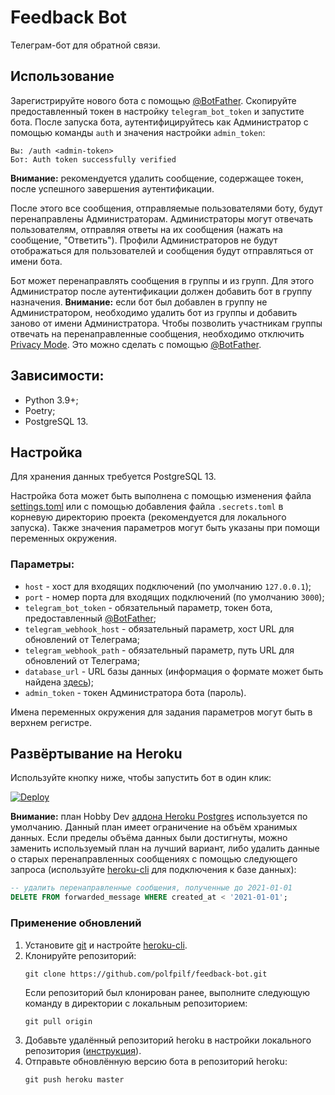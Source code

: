# Feedback Bot

Телеграм-бот для обратной связи.

## Использование
Зарегистрируйте нового бота с помощью [@BotFather](https://t.me/botfather).
Скопируйте предоставленный токен в настройку `telegram_bot_token`
и запустите бота. После запуска бота, аутентифицируйтесь как Администратор
с помощью команды `auth` и значения настройки `admin_token`:
```
Вы: /auth <admin-token>
Бот: Auth token successfully verified
```

**Внимание:** рекомендуется удалить сообщение, содержащее токен,
после успешного завершения аутентификации.

После этого все сообщения, отправляемые пользователями боту,
будут перенаправлены Администраторам. Администраторы могут отвечать
пользователям, отправляя ответы на их сообщения (нажать на сообщение,
"Ответить"). Профили Администраторов не будут отображаться для пользователей
и сообщения будут отправляться от имени бота.

Бот может перенаправлять сообщения в группы и из групп.
Для этого Администратор после аутентификации должен добавить бот
в группу назначения. **Внимание:** если бот был добавлен в группу
не Администратором, необходимо удалить бот из группы и добавить заново
от имени Администратора. Чтобы позволить участникам группы отвечать
на перенаправленные сообщения, необходимо отключить
[Privacy Mode](https://core.telegram.org/bots#privacy-mode).
Это можно сделать с помощью [@BotFather](https://t.me/botfather).

## Зависимости:
* Python 3.9+;
* Poetry;
* PostgreSQL 13.

## Настройка
Для хранения данных требуется PostgreSQL 13.

Настройка бота может быть выполнена с помощью изменения файла
[settings.toml](settings.toml) или с помощью добавления файла `.secrets.toml`
в корневую директорию проекта (рекомендуется для локального запуска).
Также значения параметров могут быть указаны при помощи переменных окружения.

### Параметры:
* `host` - хост для входящих подключений (по умолчанию `127.0.0.1`);
* `port` - номер порта для входящих подключений (по умолчанию `3000`);
* `telegram_bot_token` - обязательный параметр, токен бота, предоставленный
  [@BotFather](https://t.me/botfather);
* `telegram_webhook_host` - обязательный параметр,
  хост URL для обновлений от Телеграма;
* `telegram_webhook_path` - обязательный параметр,
  путь URL для обновлений от Телеграма;
* `database_url` - URL базы данных (информация о формате может быть найдена
  [здесь](https://www.postgresql.org/docs/13/libpq-connect.html#id-1.7.3.8.3.6));
* `admin_token` - токен Администратора бота (пароль).

Имена переменных окружения для задания параметров могут быть
в верхнем регистре.

## Развёртывание на Heroku
Используйте кнопку ниже, чтобы запустить бот в один клик:

[![Deploy](https://www.herokucdn.com/deploy/button.svg)](https://heroku.com/deploy)

**Внимание:** план Hobby Dev
[аддона Heroku Postgres](https://elements.heroku.com/addons/heroku-postgresql)
используется по умолчанию. Данный план имеет ограничение на объём хранимых данных.
Если пределы объёма данных были достигнуты, можно заменить используемый план на
лучший вариант, либо удалить данные о старых перенаправленных сообщениях с помощью
следующего запроса (используйте
[heroku-cli](https://devcenter.heroku.com/articles/heroku-postgresql#pg-psql)
для подключения к базе данных):

```sql
-- удалить перенаправленные сообщения, полученные до 2021-01-01
DELETE FROM forwarded_message WHERE created_at < '2021-01-01';
```

### Применение обновлений
1. Установите [git](https://git-scm.com/downloads) и настройте
[heroku-cli](https://devcenter.heroku.com/articles/heroku-cli).
2. Клонируйте репозиторий:
    ```
    git clone https://github.com/polfpilf/feedback-bot.git
    ```
    Если репозиторий был клонирован ранее, выполните следующую команду
    в директории с локальным репозиторием:
    ```
    git pull origin
    ```
3. Добавьте удалённый репозиторий heroku в настройки локального репозитория
([инструкция](https://devcenter.heroku.com/articles/git#for-an-existing-heroku-app)).
4. Отправьте обновлённую версию бота в репозиторий heroku:
    ```
    git push heroku master
    ```
